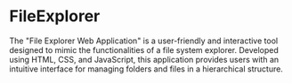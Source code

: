 # FileExplorer
The "File Explorer Web Application" is a user-friendly and interactive tool designed to mimic the functionalities of a file system explorer. Developed using HTML, CSS, and JavaScript, this application provides users with an intuitive interface for managing folders and files in a hierarchical structure.
